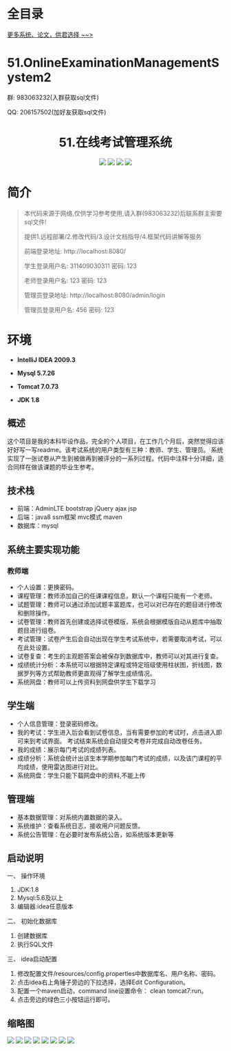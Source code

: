 # 全目录

[更多系统、论文，供君选择 ~~>](https://www.bitwise.net.cn)

# 51.OnlineExaminationManagementSystem2

<p>群: 983063232(入群获取sql文件)</p>
<p>QQ: 206157502(加好友获取sql文件)</p>

<p><h1 align="center">51.在线考试管理系统</h1></p>


<p align="center">
	<img src="https://img.shields.io/badge/jdk-1.8-orange.svg"/>
    <img src="https://img.shields.io/badge/spring-5.x-lightgrey.svg"/>
    <img src="https://img.shields.io/badge/springmvc-3.x-blue.svg"/>
    <img src="https://img.shields.io/badge/mybatis-3.x-blue.svg"/>
</p>

# 简介


> 本代码来源于网络,仅供学习参考使用,请入群(983063232)后联系群主索要sql文件!
>
> 提供1.远程部署/2.修改代码/3.设计文档指导/4.框架代码讲解等服务
>
> 前端登录地址: http://localhost:8080/
> 
> 学生登录用户名: 311409030311  密码: 123
> 
> 老师登录用户名: 123  密码: 123
> 
> 管理员登录地址: http://localhost:8080/admin/login
> 
> 管理员登录用户名: 456  密码: 123



# 环境

- <b>IntelliJ IDEA 2009.3</b>

- <b>Mysql 5.7.26</b>

- <b>Tomcat 7.0.73</b>

- <b>JDK 1.8</b>

## 概述
这个项目是我的本科毕设作品，完全的个人项目，在工作几个月后，突然觉得应该好好写一写readme。该考试系统的用户类型有三种：教师、学生、管理员。
系统实现了一张试卷从产生到被做再到被评分的一系列过程。代码中注释十分详细，适合同样在做该课题的毕业生参考。
## 技术栈
* 前端：AdminLTE bootstrap jQuery ajax jsp
* 后端：java8 ssm框架 mvc模式 maven
* 数据库：mysql
## 系统主要实现功能
### 教师端
* 个人设置：更换密码。
* 课程管理：教师添加自己的任课课程信息，默认一个课程只能有一个老师。
* 试题管理：教师可以通过添加试题丰富题库，也可以对已存在的题目进行修改和删除操作。
* 试卷管理：教师首先创建或选择试卷模版，系统会根据模版自动从题库中抽取题目进行组卷。
* 考试管理：试卷产生后会自动出现在学生考试系统中，若需要取消考试，可以在此处设置。
* 试卷复查：考生的主观题答案会被保存到数据库中，教师可以对其进行复查。
* 成绩统计分析：本系统可以根据特定课程或特定班级使用柱状图，折线图，数据罗列等方式帮助教师更直观得了解学生成绩情况。
* 系统网盘：教师可以上传资料到网盘供学生下载学习
## 学生端
* 个人信息管理：登录密码修改。
* 我的考试：学生进入后会看到试卷信息，当有需要参加的考试时，点击进入即可来到考试界面。
  考试结束系统会自动提交考卷并完成自动改卷任务。
* 我的成绩：展示每门考试的成绩列表。
* 成绩分析：系统会统计出该生本学期参加每门考试的成绩，以及该门课程的平均成绩，使用雷达图进行对比。
* 系统网盘：学生只能下载网盘中的资料,不能上传
## 管理端
* 基本数据管理：对系统内置数据的录入。
* 系统维护：查看系统日志，接收用户问题反馈。
* 系统公告管理：在必要时发布系统公告，如系统版本更新等
## 启动说明
一、 操作环境
1. JDK:1.8
2. Mysql:5.6及以上
3. 编辑器:idea任意版本

二、 初始化数据库
1. 创建数据库
2. 执行SQL文件

三、 idea启动配置
1. 修改配置文件/resources/config.properties中数据库名、用户名称、密码。
2. 点击idea右上角锤子旁边的下拉选择，选择Edit Configuration。
3. 配置一个maven启动，command line设置命令： clean tomcat7:run。
4. 点击旁边的绿色三小按钮运行即可。

## 缩略图

![](https://bitwise.oss-cn-heyuan.aliyuncs.com/2024/9/10/aa58ff23-07f8-47f1-9925-3de4d2a6133f.png)
![](https://bitwise.oss-cn-heyuan.aliyuncs.com/2024/9/10/e5a81b29-fee0-40ff-a292-18a7eb88e244.png)
![](https://bitwise.oss-cn-heyuan.aliyuncs.com/2024/9/10/ec66af42-bab9-41d2-b6fb-b310ccf70473.png)
![](https://bitwise.oss-cn-heyuan.aliyuncs.com/2024/9/10/e7e2c097-0037-4e4f-bef4-4f0ecca27336.png)
![](https://bitwise.oss-cn-heyuan.aliyuncs.com/2024/9/10/35490c6d-06f5-40a9-9622-73a0f3aa082c.png)
![](https://bitwise.oss-cn-heyuan.aliyuncs.com/2024/9/10/ced78d31-9edc-451a-8caa-f02a31eca13f.png)
![](https://bitwise.oss-cn-heyuan.aliyuncs.com/2024/9/10/45ba9112-1d13-41b2-bf86-96dfedd8365e.png)
![](https://bitwise.oss-cn-heyuan.aliyuncs.com/2024/9/10/263ae036-561b-4693-ac0d-f51e35f99e43.png)


